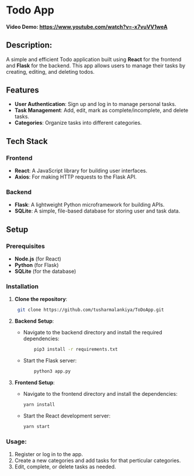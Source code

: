 # Todo App

#### Video Demo: https://www.youtube.com/watch?v=-x7vuVV1weA

## Description:  
A simple and efficient Todo application built using **React** for the frontend and **Flask** for the backend. This app allows users to manage their tasks by creating, editing, and deleting todos.

## Features

- **User Authentication**: Sign up and log in to manage personal tasks.
- **Task Management**: Add, edit, mark as complete/incomplete, and delete tasks.
- **Categories**: Organize tasks into different categories.

## Tech Stack

### Frontend
- **React**: A JavaScript library for building user interfaces.
- **Axios**: For making HTTP requests to the Flask API.

### Backend
- **Flask**: A lightweight Python microframework for building APIs.
- **SQLite**: A simple, file-based database for storing user and task data.

## Setup

### Prerequisites
- **Node.js** (for React)
- **Python** (for Flask)
- **SQLite** (for the database)

### Installation

1. **Clone the repository**:

   ```bash
    git clone https://github.com/tusharmalankiya/ToDoApp.git
   ```

2. **Backend Setup**:
    - Navigate to the backend directory and install the required dependencies:

        ```bash
            pip3 install -r requirements.txt
        ```

    - Start the Flask server:
        ```bash
            python3 app.py
        ```

3. **Frontend Setup**:
    - Navigate to the frontend directory and install the dependencies:

        ```bash
        yarn install
        ```
    
    - Start the React development server:
        
        ```bash
        yarn start
        ```

### Usage:
1. Register or log in to the app.
2. Create a new categories and add tasks for that perticular categories.
3. Edit, complete, or delete tasks as needed.